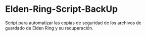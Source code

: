 # Elden-Ring-Script-BackUp
Script para automatizar las copias de seguridad de los archivos de guardado de Elden Ring y su recuperación.
